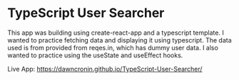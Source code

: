 # TypeScript User Searcher

This app was building using create-react-app and a typescript template. I wanted to practice fetching data and displaying it using typescript. The data used is from provided from reqes.in, which has dummy user data. I also wanted to practice using the useState and useEffect hooks.

Live App: https://dawncronin.github.io/TypeScript-User-Searcher/
